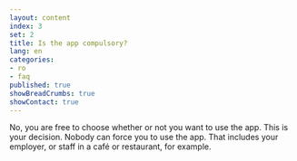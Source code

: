 ```yaml
---
layout: content
index: 3
set: 2
title: Is the app compulsory?
lang: en
categories:
- ro
- faq
published: true
showBreadCrumbs: true
showContact: true
---
```


No, you are free to choose whether or not you want to use the app. This is your decision. Nobody can force you to use the app. That includes your employer, or staff in a café or restaurant, for example.
